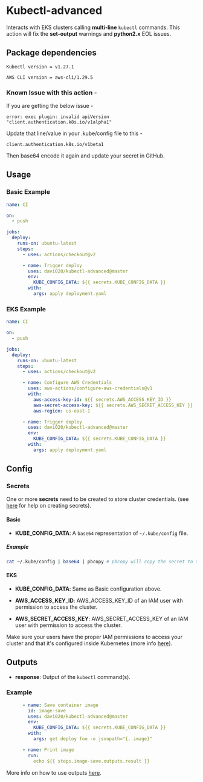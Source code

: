 Kubectl-advanced
=============
Interacts with EKS clusters calling **multi-line** `kubectl` commands. This action will fix the **set-output** warnings and **python2.x** EOL issues.

## Package dependencies ##

`Kubectl version = v1.27.1`

`AWS CLI version = aws-cli/1.29.5`

### Known Issue with this action -
If you are getting the below issue - 
```
error: exec plugin: invalid apiVersion "client.authentication.k8s.io/v1alpha1"
```
Update that line/value in your .kube/config file to this - 
```
client.authentication.k8s.io/v1beta1
```

Then base64 encode it again and update your secret in GitHub. 

## Usage

### Basic Example

```yml
name: CI

on:
  - push

jobs:
  deploy:
    runs-on: ubuntu-latest
    steps:
      - uses: actions/checkout@v2

      - name: Trigger deploy
        uses: davi020/kubectl-advanced@master
        env:
          KUBE_CONFIG_DATA: ${{ secrets.KUBE_CONFIG_DATA }}
        with:
          args: apply deployment.yaml
```

### EKS Example
```yml
name: CI

on:
  - push

jobs:
  deploy:
    runs-on: ubuntu-latest
    steps:
      - uses: actions/checkout@v2

      - name: Configure AWS Credentials
        uses: aws-actions/configure-aws-credentials@v1
        with:
          aws-access-key-id: ${{ secrets.AWS_ACCESS_KEY_ID }}
          aws-secret-access-key: ${{ secrets.AWS_SECRET_ACCESS_KEY }}
          aws-region: us-east-1

      - name: Trigger deploy
        uses: davi020/kubectl-advanced@master
        env:
          KUBE_CONFIG_DATA: ${{ secrets.KUBE_CONFIG_DATA }}
        with:
          args: apply deployment.yaml
```

## Config

### Secrets

One or more **secrets** need to be created to store cluster credentials. (see [here](https://help.github.com/en/actions/automating-your-workflow-with-github-actions/creating-and-using-encrypted-secrets) for help on creating secrets). 

#### Basic
- **KUBE_CONFIG_DATA**: A `base64` representation of `~/.kube/config` file.

##### Example
```bash
cat ~/.kube/config | base64 | pbcopy # pbcopy will copy the secret to the clipboard (Mac OSX only)
```

#### EKS
- **KUBE_CONFIG_DATA**: Same as Basic configuration above.

- **AWS_ACCESS_KEY_ID**: AWS_ACCESS_KEY_ID of an IAM user with permission to access the cluster.

- **AWS_SECRET_ACCESS_KEY**: AWS_SECRET_ACCESS_KEY of an IAM user with permission to access the cluster.

Make sure your users have the proper IAM permissions to access your cluster and that it's configured inside Kubernetes (more info [here](https://docs.aws.amazon.com/eks/latest/userguide/add-user-role.html)).

## Outputs

- **response**: Output of the `kubectl` command(s).

### Example
```yaml
      - name: Save container image
        id: image-save
        uses: davi020/kubectl-advanced@master
        env:
          KUBE_CONFIG_DATA: ${{ secrets.KUBE_CONFIG_DATA }}
        with:
          args: get deploy foo -o jsonpath="{..image}"

      - name: Print image
        run: 
          echo ${{ steps.image-save.outputs.result }}
```

More info on how to use outputs [here](https://help.github.com/en/actions/automating-your-workflow-with-github-actions/metadata-syntax-for-github-actions#outputs).
